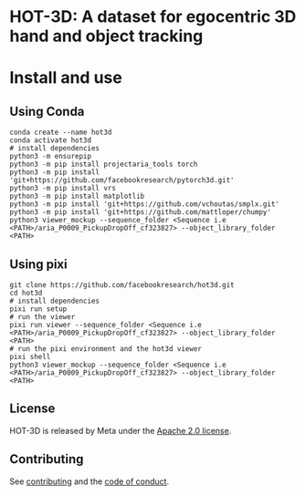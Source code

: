 # HOT-3D: A dataset for egocentric 3D hand and object tracking

# Install and use

## Using Conda

 ```
conda create --name hot3d
conda activate hot3d
# install dependencies
python3 -m ensurepip
python3 -m pip install projectaria_tools torch
python3 -m pip install 'git+https://github.com/facebookresearch/pytorch3d.git'
python3 -m pip install vrs
python3 -m pip install matplotlib
python3 -m pip install 'git+https://github.com/vchoutas/smplx.git'
python3 -m pip install 'git+https://github.com/mattloper/chumpy'
python3 viewer_mockup --sequence_folder <Sequence i.e <PATH>/aria_P0009_PickupDropOff_cf323827> --object_library_folder <PATH>
```

## Using pixi

```
git clone https://github.com/facebookresearch/hot3d.git
cd hot3d
# install dependencies
pixi run setup
# run the viewer
pixi run viewer --sequence_folder <Sequence i.e <PATH>/aria_P0009_PickupDropOff_cf323827> --object_library_folder <PATH>
# run the pixi environment and the hot3d viewer
pixi shell
python3 viewer_mockup --sequence_folder <Sequence i.e <PATH>/aria_P0009_PickupDropOff_cf323827> --object_library_folder <PATH>
```

## License

HOT-3D is released by Meta under the [Apache 2.0 license](LICENSE).

## Contributing

See [contributing](CONTRIBUTING.md) and the [code of conduct](CODE_OF_CONDUCT.md).
